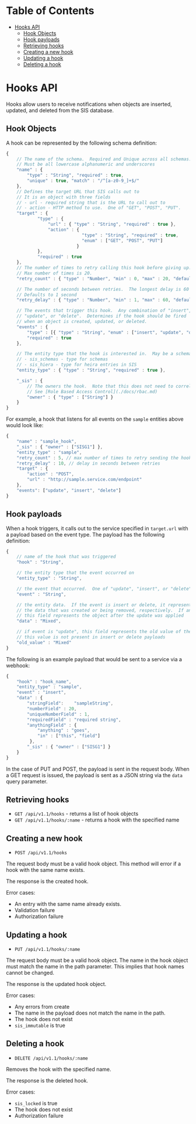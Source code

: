 Table of Contents
=================

- [Hooks API](#hooks-api)
    - [Hook Objects](#hook-objects)
    - [Hook payloads](#hook-payloads)
    - [Retrieving hooks](#retrieving-hooks)
    - [Creating a new hook](#creating-a-new-hook)
    - [Updating a hook](#updating-a-hook)
    - [Deleting a hook](#deleting-a-hook)


# Hooks API

Hooks allow users to receive notifications when objects are inserted, updated, and deleted from the SIS database.

## Hook Objects

A hook can be represented by the following schema definition:

```javascript
{
    // The name of the schema.  Required and Unique across all schemas.
    // Must be all lowercase alphanumeric and underscores
    "name" : {
        "type" : "String", "required" : true,
        "unique" : true, "match" : "/^[a-z0-9_]+$/"
    },
    // Defines the target URL that SIS calls out to
    // It is an object with three fields
    // - url - required string that is the URL to call out to
    // - action - HTTP method to use.  One of "GET", "POST", "PUT".
    "target" : {
            "type" : {
                "url" : { "type" : "String", "required" : true },
                "action" : {
                             "type" : "String", "required" : true,
                             "enum" : ["GET", "POST", "PUT"]
                           }
            },
            "required" : true
    },
    // The number of times to retry calling this hook before giving up.  Defaults to 0.
    // Max number of times is 20.
    "retry_count" : { "type" : "Number", "min" : 0, "max" : 20, "default" : 0 },

    // The number of seconds between retries.  The longest delay is 60 seconds.
    // Defaults to 1 second
    "retry_delay" : { "type" : "Number", "min" : 1, "max" : 60, "default" : 1 },

    // The events that trigger this hook.  Any combination of "insert",
    // "update", or "delete".  Determines if the hook should be fired
    // when an object is created, updated, or deleted.
    "events" : {
        "type" : [{ "type" : "String", "enum" : ["insert", "update", "delete"] }],
        "required" : true
    },

    // The entity type that the hook is interested in.  May be a schema name or one of:
    // - sis_schemas - type for schemas
    // - sis_hiera - type for heira entries in SIS
    "entity_type" : { "type" : "String", "required" : true },

    "_sis" : {
        // The owners the hook.  Note that this does not need to correlate with the entity type of the hook.
        // See [Role Based Access Control](./docs/rbac.md)
        "owner" : { "type" : ["String"] }
    }
}
```

For example, a hook that listens for all events on the `sample` entities above would look like:

```javascript
{
    "name" : "sample_hook",
    "_sis" : { "owner" : ["SISG1"] },
    "entity_type" : "sample",
    "retry_count" : 5, // max number of times to retry sending the hook
    "retry_delay" : 10, // delay in seconds between retries
    "target" : {
        "action" : "POST",
        "url" : "http://sample.service.com/endpoint"
    },
    "events": ["update", "insert", "delete"]
}
```

## Hook payloads

When a hook triggers, it calls out to the service specified in `target.url` with a payload based on the event type.  The payload has the following definition:

```javascript
{
    // name of the hook that was triggered
    "hook" : "String",

    // the entity type that the event occurred on
    "entity_type" : "String",

    // the event that occurred.  One of "update", "insert", or "delete"
    "event" : "String",

    // the entity data.  If the event is insert or delete, it represents
    // the data that was created or being removed, respectively.  If an update,
    // this field represents the object after the update was applied
    "data" : "Mixed",

    // if event is "update", this field represents the old value of the entity
    // this value is not present in insert or delete payloads
    "old_value" : "Mixed"
}
```

The following is an example payload that would be sent to a service via a webhook:

```javascript
{
    "hook" : "hook_name",
    "entity_type" : "sample",
    "event" : "insert",
    "data" : {
        "stringField":    "sampleString",
        "numberField" : 20,
        "uniqueNumberField" : 1,
        "requiredField" : "required string",
        "anythingField" : {
            "anything" : "goes",
            "in" : ["this", "field"]
         },
        "_sis" : { "owner" : ["SISG1"] }
    }
}
```

In the case of PUT and POST, the payload is sent in the request body.  When a GET request is issued, the payload is sent as a JSON string via the `data` query parameter.

## Retrieving hooks

* `GET /api/v1.1/hooks` - returns a list of hook objects
* `GET /api/v1.1/hooks/:name` - returns a hook with the specified name

## Creating a new hook

* `POST /api/v1.1/hooks`

The request body must be a valid hook object.  This method will error if a hook with the same name exists.

The response is the created hook.

Error cases:

* An entry with the same name already exists.
* Validation failure
* Authorization failure

## Updating a hook

* `PUT /api/v1.1/hooks/:name`

The request body must be a valid hook object.  The name in the hook object must match the name in the path parameter.  This implies that hook names cannot be changed.

The response is the updated hook object.

Error cases:

* Any errors from create
* The name in the payload does not match the name in the path.
* The hook does not exist
* `sis_immutable` is true

## Deleting a hook

* `DELETE /api/v1.1/hooks/:name`

Removes the hook with the specified name.

The response is the deleted hook.

Error cases:

* `sis_locked` is true
* The hook does not exist
* Authorization failure
